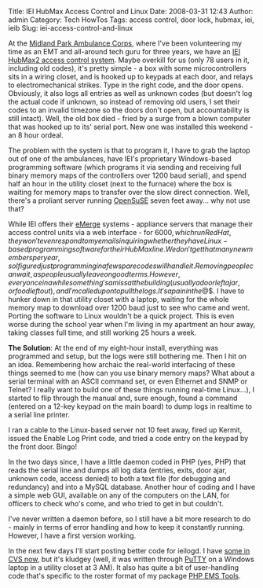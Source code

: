 Title: IEI HubMax Access Control and Linux
Date: 2008-03-31 12:43
Author: admin
Category: Tech HowTos
Tags: access control, door lock, hubmax, iei, ieib
Slug: iei-access-control-and-linux

At the [Midland Park Ambulance
Corps](http://www.midlandparkambulance.com/), where I've been
volunteering my time as an EMT and all-around tech guru for three years,
we have an [IEI HubMax2 access control
system](http://www.ieib.com/product-details.html?id=49). Maybe overkill
for us (only 78 users in it, including old codes), it's pretty simple -
a box with some microcontrollers sits in a wiring closet, and is hooked
up to keypads at each door, and relays to electromechanical strikes.
Type in the right code, and the door opens. Obviously, it also logs all
entries as well as unknown codes (but doesn't log the actual code if
unknown, so instead of removing old users, I set their codes to an
invalid timezone so the doors don't open, but accountability is still
intact). Well, the old box died - fried by a surge from a blown computer
that was hooked up to its' serial port. New one was installed this
weekend - an 8 hour ordeal.

The problem with the system is that to program it, I have to grab the
laptop out of one of the ambulances, have IEI's proprietary
Windows-based programming software (which programs it via sending and
receiving full binary memory maps of the controllers over 1200 baud
serial), and spend half an hour in the utility closet (next to the
furnace) where the box is waiting for memory maps to transfer over the
slow direct connection. Well, there's a proliant server running
[OpenSuSE](http://www.opensuse.org/) seven feet away... why not use
that?

While IEI offers their
[eMerge](http://www.ieib.com/products-browser-managed.html) systems -
appliance servers that manage their access control units via a web
interface - for $6000, which run RedHat, they won't even respond to my
emails inquiring whether they have Linux-based programming software for
their HubMax line. We don't get that many new members per year, so I
figured just programming in a few spare codes will handle it. Removing
people can wait, as people usually leave on good terms. However, every
once in a while something's amiss at the building (usually a door left
ajar, or food left out), and I'm called upon to pull the logs. It's a
pain in the @$$. I have to hunker down in that utility closet with a
laptop, waiting for the whole memory map to download over 1200 baud just
to see who came and went. Porting the software to Linux wouldn't be a
quick project. This is even worse during the school year when I'm living
in my apartment an hour away, taking classes full time, and still
working 25 hours a week.

**The Solution**: At the end of my
eight-hour install, everything was programmed and setup, but the logs
were still bothering me. Then I hit on an idea. Remembering how archaic
the real-world interfacing of these things seemed to me (how can you use
binary memory maps? What about a serial terminal with an ASCII command
set, or even Ethernet and SNMP or Telnet? I really want to build one of
these things running real-time Linux...), I started to flip through the
manual and, sure enough, found a command (entered on a 12-key keypad on
the main board) to dump logs in realtime to a serial line printer.

I ran a cable to the Linux-based server not 10 feet away, fired up
Kermit, issued the Enable Log Print code, and tried a code entry on the
keypad by the front door. Bingo!

In the two days since, I have a little daemon coded in PHP (yes, PHP)
that reads the serial line and dumps all log data (entries, exits, door
ajar, unknown code, access denied) to both a text file (for debugging
and redundancy) and into a MySQL database. Another hour of coding and I
have a simple web GUI, available on any of the computers on the LAN, for
officers to check who's come, and who tried to get in but couldn't.

I've never written a daemon before, so I still have a bit more research
to do - mainly in terms of error handling and how to keep it constantly
running. However, I have a first version working.

In the next few days I'll start posting better code for ieilogd. I have
[some in CVS now](http://cvs.jasonantman.com/cvs/ieilogd/), but it's
kludgey (well, it was written through
[PuTTY](http://www.chiark.greenend.org.uk/~sgtatham/putty/download.html)
on a Windows laptop in a utility closet at 3 AM). It also has quite a
bit of user-handling code that's specific to the roster format of my
package [PHP EMS Tools](http://www.php-ems-tools.com).
